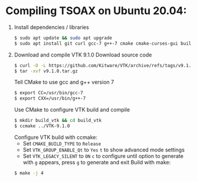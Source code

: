 # Compiling TSOAX on Ubuntu 20.04:
1. Install dependencies / libraries
   ``` bash
   $ sudo apt update && sudo apt upgrade
   $ sudo apt install git curl gcc-7 g++-7 cmake cmake-curses-gui build-essential libxt-dev mesa-utils qt5-default qtcreator qt5-doc qt5-doc-html qtbase5-doc-html qtbase5-examples qtdeclarative5-dev libboost-all-dev libegl1-mesa-dev libxcursor-dev libeigen3-dev
   ```
2. Download and compile VTK 9.1.0
   Download source code
   ``` bash
   $ curl -O -L https://github.com/Kitware/VTK/archive/refs/tags/v9.1.0.tar.gz
   $ tar -xvf v9.1.0.tar.gz
   ```
   Tell CMake to use gcc and g++ version 7
   ``` bash
   $ export CC=/usr/bin/gcc-7
   $ export CXX=/usr/bin/g++-7
   ```
   Use CMake to configure VTK build and compile
   ``` bash
   $ mkdir build_vtk && cd build_vtk
   $ ccmake ../VTK-9.1.0
   ```
   Configure VTK build with ccmake:
   - Set `CMAKE_BUILD_TYPE` to `Release`
   - Set `VTK_GROUP_ENABLE_Qt` to `Yes`
   `t` to show advanced mode settings
   - Set `VTK_LEGACY_SILENT` to `ON`
   `c` to configure until option to generate with `g` appears, press `g` to generate and exit
   Build with make:
   ``` bash
   $ make -j 4
   ```



